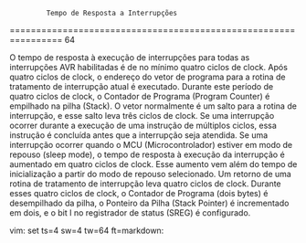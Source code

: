 <!-- prettier-ignore-start -->

             Tempo de Resposta a Interrupções
================================================================
                                                              64
<!-- prettier-ignore-end -->

O tempo de resposta à execução de interrupções para
todas as interrupções AVR habilitadas é de no mínimo
quatro ciclos de clock. Após quatro ciclos de clock, o
endereço do vetor de programa para a rotina de tratamento
de interrupção atual é executado. Durante este período
de quatro ciclos de clock, o Contador de Programa (Program
Counter) é empilhado na pilha (Stack). O vetor normalmente
é um salto para a rotina de interrupção, e esse salto
leva três ciclos de clock. Se uma interrupção ocorrer
durante a execução de uma instrução de múltiplos ciclos,
essa instrução é concluída antes que a interrupção
seja atendida. Se uma interrupção ocorrer quando o MCU
(Microcontrolador) estiver em modo de repouso (sleep mode), o
tempo de resposta à execução da interrupção é aumentado
em quatro ciclos de clock. Esse aumento vem além do tempo de
inicialização a partir do modo de repouso selecionado. Um
retorno de uma rotina de tratamento de interrupção leva
quatro ciclos de clock. Durante esses quatro ciclos de clock,
o Contador de Programa (dois bytes) é desempilhado da pilha,
o Ponteiro da Pilha (Stack Pointer) é incrementado em dois,
e o bit I no registrador de status (SREG) é configurado.



vim: set ts=4 sw=4 tw=64 ft=markdown:
